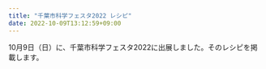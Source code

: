 ```yaml
---
title: "千葉市科学フェスタ2022 レシピ"
date: 2022-10-09T13:12:59+09:00
---
```

10月9日（日）に、千葉市科学フェスタ2022に出展しました。そのレシピを掲載します。
<!--more-->

